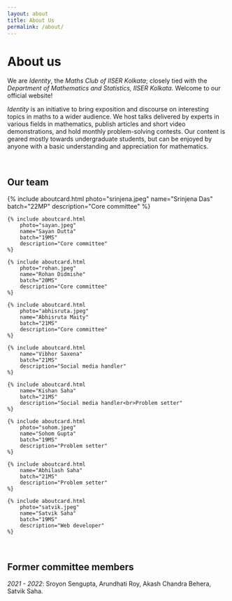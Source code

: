 ```yaml
---
layout: about
title: About Us
permalink: /about/
---
```



# About us

We are _Identity_, the _Maths Club of IISER Kolkata_; closely tied with the
_Department of Mathematics and Statistics, IISER Kolkata_. Welcome to our
official website!

_Identity_ is an initiative to bring exposition and discourse on interesting
topics in maths to a wider audience. We host talks delivered by experts in
various fields in mathematics, publish articles and short video demonstrations,
and hold monthly problem-solving contests. Our content is geared mostly towards
undergraduate students, but can be enjoyed by anyone with a basic understanding
and appreciation for mathematics.


<br>

## Our team

<div class="about-card-container">
    {% include aboutcard.html
        photo="srinjena.jpeg"
        name="Srinjena Das"
        batch="22MP"
        description="Core committee"
    %}

    {% include aboutcard.html
        photo="sayan.jpeg"
        name="Sayan Dutta"
        batch="19MS"
        description="Core committee"
    %}

    {% include aboutcard.html
        photo="rohan.jpeg"
        name="Rohan Didmishe"
        batch="20MS"
        description="Core committee"
    %}

    {% include aboutcard.html
        photo="abhisruta.jpeg"
        name="Abhisruta Maity"
        batch="21MS"
        description="Core committee"
    %}

    {% include aboutcard.html
        name="Vibhor Saxena"
        batch="21MS"
        description="Social media handler"
    %}
    
    {% include aboutcard.html
        name="Kishan Saha"
        batch="21MS"
        description="Social media handler<br>Problem setter"
    %}

    {% include aboutcard.html
        photo="sohom.jpeg"
        name="Sohom Gupta"
        batch="19MS"
        description="Problem setter"
    %}

    {% include aboutcard.html
        name="Abhilash Saha"
        batch="21MS"
        description="Problem setter"
    %}
    
    {% include aboutcard.html
        photo="satvik.jpeg"
        name="Satvik Saha"
        batch="19MS"
        description="Web developer"
    %}
</div>

<br>


## Former committee members

*2021 - 2022*: Sroyon Sengupta, Arundhati Roy, Akash Chandra Behera, Satvik Saha.
